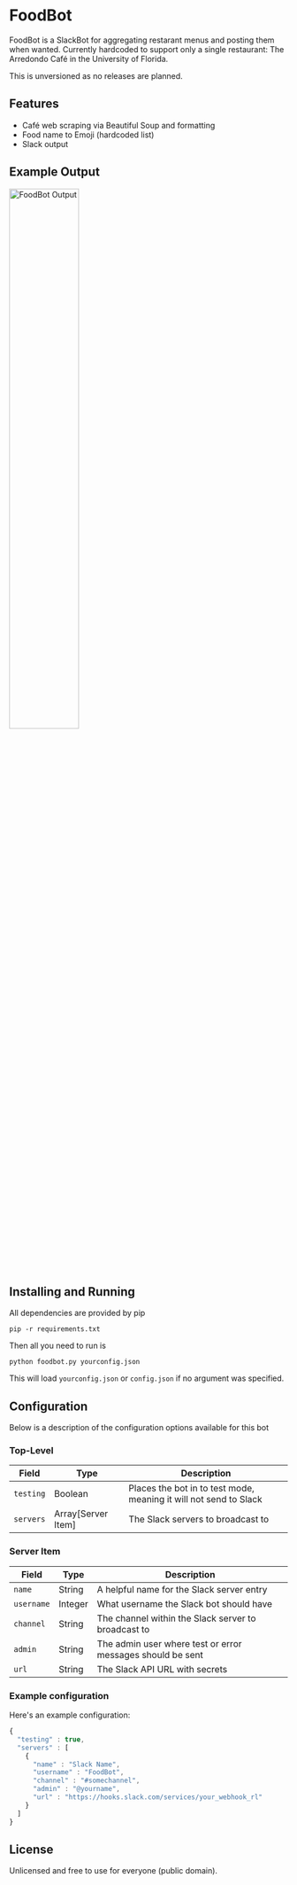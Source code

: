 # FoodBot
FoodBot is a SlackBot for aggregating restarant menus and posting them when wanted.
Currently hardcoded to support only a single restaurant: The Arredondo Café in the University of Florida.

This is unversioned as no releases are planned.

## Features
* Café web scraping via Beautiful Soup and formatting
* Food name to Emoji (hardcoded list)
* Slack output

## Example Output

<img src="https://i.imgur.com/lLo9dyN.png" alt="FoodBot Output" width="50%" />

## Installing and Running

All dependencies are provided by pip

```
pip -r requirements.txt
```

Then all you need to run is

```
python foodbot.py yourconfig.json
```

This will load `yourconfig.json` or `config.json` if no argument was specified.

## Configuration
Below is a description of the configuration options available for this bot

### Top-Level
| Field          | Type                | Description  |
| ---------------|---------------------|--------------|
| `testing`      | Boolean             | Places the bot in to test mode, meaning it will not send to Slack |
| `servers`      | Array[Server Item]  | The Slack servers to broadcast to |

### Server Item
| Field         | Type        | Description  |
| ------------- |-------------|--------------|
| `name`        | String      | A helpful name for the Slack server entry |
| `username`    | Integer     | What username the Slack bot should have |
| `channel`     | String      | The channel within the Slack server to broadcast to |
| `admin`       | String      | The admin user where test or error messages should be sent |
| `url`         | String      | The Slack API URL with secrets |

### Example configuration

Here's an example configuration:

```javascript
{
  "testing" : true,
  "servers" : [
    {
      "name" : "Slack Name",
      "username" : "FoodBot",
      "channel" : "#somechannel",
      "admin" : "@yourname",
      "url" : "https://hooks.slack.com/services/your_webhook_rl"
    }
  ]
}
```

## License
Unlicensed and free to use for everyone (public domain).

